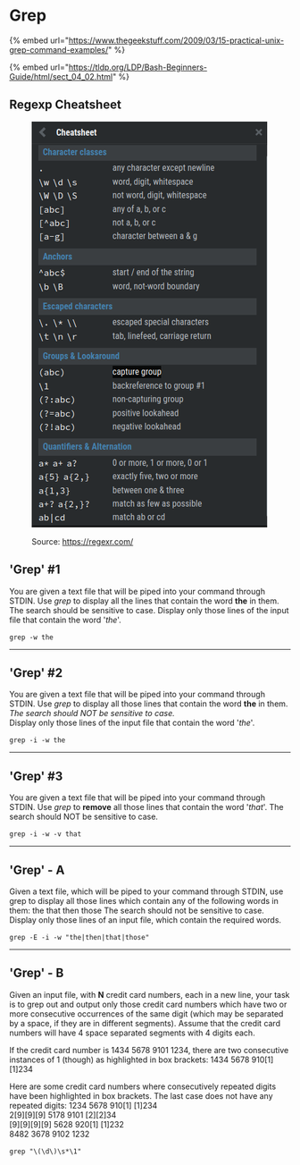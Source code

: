 # Grep

{% embed url="https://www.thegeekstuff.com/2009/03/15-practical-unix-grep-command-examples/" %}

{% embed url="https://tldp.org/LDP/Bash-Beginners-Guide/html/sect_04_02.html" %}

## Regexp Cheatsheet

<figure><img src="../../.gitbook/assets/image (1) (1) (1) (1).png" alt=""><figcaption><p>Source: <a href="https://regexr.com/">https://regexr.com/</a></p></figcaption></figure>

## 'Grep' #1

You are given a text file that will be piped into your command through STDIN. Use _grep_ to display all the lines that contain the word **the** in them. The search should be sensitive to case. Display only those lines of the input file that contain the word '_the_'.

```shell
grep -w the
```

***

## 'Grep' #2

You are given a text file that will be piped into your command through STDIN. Use _grep_ to display all those lines that contain the word **the** in them.\
_The search should NOT be sensitive to case._\
Display only those lines of the input file that contain the word '_the_'.

```shell
grep -i -w the
```

***

## 'Grep' #3

You are given a text file that will be piped into your command through STDIN. Use _grep_ to **remove** all those lines that contain the word '_that_'. The search should NOT be sensitive to case.

```shell
grep -i -w -v that
```

***

## 'Grep' - A

Given a text file, which will be piped to your command through STDIN, use grep to display all those lines which contain any of the following words in them: the that then those The search should not be sensitive to case. Display only those lines of an input file, which contain the required words.

```shell
grep -E -i -w "the|then|that|those"
```

***

## 'Grep' - B

Given an input file, with **N** credit card numbers, each in a new line, your task is to grep out and output only those credit card numbers which have two or more consecutive occurrences of the same digit (which may be separated by a space, if they are in different segments). Assume that the credit card numbers will have 4 space separated segments with 4 digits each.

If the credit card number is 1434 5678 9101 1234, there are two consecutive instances of 1 (though) as highlighted in box brackets: 1434 5678 910\[1] \[1]234

Here are some credit card numbers where consecutively repeated digits have been highlighted in box brackets. The last case does not have any repeated digits: 1234 5678 910\[1] \[1]234\
2\[9]\[9]\[9] 5178 9101 \[2]\[2]34\
\[9]\[9]\[9]\[9] 5628 920\[1] \[1]232\
8482 3678 9102 1232

```shell
grep "\(\d\)\s*\1"
```

##
